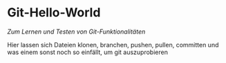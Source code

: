 # Git-Hello-World
*Zum Lernen und Testen von Git-Funktionalitäten*

Hier lassen sich Dateien klonen, branchen, pushen, pullen, committen und was einem sonst noch so einfällt, um git auszuprobieren
